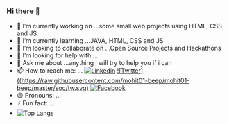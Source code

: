 ### Hi there 👋


- 🔭 I’m currently working on ...some small web projects using HTML, CSS and JS
- 🌱 I’m currently learning ...JAVA, HTML, CSS and JS
- 👯 I’m looking to collaborate on ...Open Source Projects and Hackathons
- 🤔 I’m looking for help with ...
- 💬 Ask me about ...anything i will try to help you if i can  
- 📫 How to reach me: ... [![Linkedin](https://img.shields.io/badge/linkedin-Mohit_Deshwal-1da1f2.svg?&style=for-the-badge&logo=linkedin)](https://www.linkedin.com/in/mohit-deshwal-a8703b1a2/) [![Twitter]((https://raw.githubusercontent.com/mohit01-beep/mohit01-beep/master/soc/tw.svg)](https://twitter.com/MohitCh57795811) [![Facebook]()](https://www.facebook.com/mohit.deshwal.165/)
- 😄 Pronouns: ...
- ⚡ Fun fact: ...
- [![Top Langs](https://github-readme-stats.vercel.app/api/top-langs/?username=mohit01-beep&layout=compact)](https://github.com/mohit01-beep/github-readme-stats)
